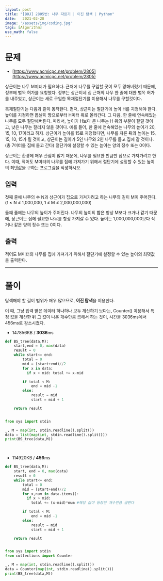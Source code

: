 ```yaml
---
layout: post
title: "[BOJ] 2805번: 나무 자르기 | 이진 탐색 | Python"
date:   2021-02-28
image: '/assets/img/coding.jpg'
tags: [Algorithm]
use_math: false
---
```


# 문제

* [https://www.acmicpc.net/problem/2805](https://www.acmicpc.net/problem/2805)

상근이는 나무 M미터가 필요하다. 근처에 나무를 구입할 곳이 모두 망해버렸기 때문에, 정부에 벌목 허가를 요청했다. 정부는 상근이네 집 근처의 나무 한 줄에 대한 벌목 허가를 내주었고, 상근이는 새로 구입한 목재절단기를 이용해서 나무를 구할것이다.

목재절단기는 다음과 같이 동작한다. 먼저, 상근이는 절단기에 높이 H를 지정해야 한다. 높이를 지정하면 톱날이 땅으로부터 H미터 위로 올라간다. 그 다음, 한 줄에 연속해있는 나무를 모두 절단해버린다. 따라서, 높이가 H보다 큰 나무는 H 위의 부분이 잘릴 것이고, 낮은 나무는 잘리지 않을 것이다. 예를 들어, 한 줄에 연속해있는 나무의 높이가 20, 15, 10, 17이라고 하자. 상근이가 높이를 15로 지정했다면, 나무를 자른 뒤의 높이는 15, 15, 10, 15가 될 것이고, 상근이는 길이가 5인 나무와 2인 나무를 들고 집에 갈 것이다. (총 7미터를 집에 들고 간다) 절단기에 설정할 수 있는 높이는 양의 정수 또는 0이다.

상근이는 환경에 매우 관심이 많기 때문에, 나무를 필요한 만큼만 집으로 가져가려고 한다. 이때, 적어도 M미터의 나무를 집에 가져가기 위해서 절단기에 설정할 수 있는 높이의 최댓값을 구하는 프로그램을 작성하시오.

## 입력

첫째 줄에 나무의 수 N과 상근이가 집으로 가져가려고 하는 나무의 길이 M이 주어진다. (1 ≤ N ≤ 1,000,000, 1 ≤ M ≤ 2,000,000,000)

둘째 줄에는 나무의 높이가 주어진다. 나무의 높이의 합은 항상 M보다 크거나 같기 때문에, 상근이는 집에 필요한 나무를 항상 가져갈 수 있다. 높이는 1,000,000,000보다 작거나 같은 양의 정수 또는 0이다.

## 출력

적어도 M미터의 나무를 집에 가져가기 위해서 절단기에 설정할 수 있는 높이의 최댓값을 출력한다.





---

# 풀이

탐색해야 할 길이 범위가 매우 많으므로, **이진 탐색**을 이용한다.

이 때,  그냥 입력 받은 데이터 하나하나 모두 계산하기 보다는, Counter() 이용해서 특정 값을 계산한 뒤 그 값이 나온 개수만큼 곱해서 하는 것이, 시간을 3036ms에서 456ms로 감소시켰다.

- 147856KB / **3036**ms

```python
def BS_tree(data,M):
    start,end = 0, max(data)
    result = 0
    while start<= end:
        total = 0
        mid = (start+end)//2
        for x in data:
          if x > mid: total += x-mid

        if total < M:
            end = mid -1
        else:
            result = mid
            start = mid + 1

    return result


from sys import stdin

_, M = map(int, stdin.readline().split())
data = list(map(int, stdin.readline().split()))
print(BS_tree(data,M))
```

<br>

- 114920KB / **456**ms

```python
def BS_tree(data,M):
    start, end = 0, max(data)
    result = 0
    while start<= end:
        total = 0
        mid = (start+end)//2
        for x,num in data.items():
          if x > mid:
            total += (x-mid)*num #해당 값이 등장한 개수만큼 곱한다

        if total < M:
            end = mid -1
        else:
            result = mid
            start = mid + 1

    return result


from sys import stdin
from collections import Counter

_, M = map(int, stdin.readline().split())
data = Counter(map(int, stdin.readline().split()))
print(BS_tree(data,M))
```

<br>

